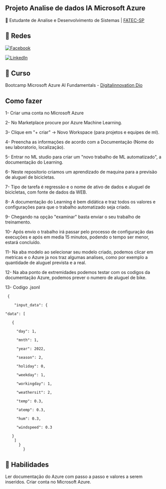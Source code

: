 
## Projeto Analise de dados IA Microsoft Azure
📒 Estudante de Analise e Desenvolvimento de Sistemas |
[FATEC-SP](https://www.fatecsp.br/)
 
## 🛜 Redes
[![Facebook](https://img.shields.io/badge/Facebook-1877F2?style=for-the-badge&logo=facebook&logoColor=white)](https://www.facebook.com/SEUUSERNAME/)

[![LinkedIn](https://img.shields.io/badge/LinkedIn-0077B5?style=for-the-badge&logo=linkedin&logoColor=white)](https://www.linkedin.com/in/SEUUSERNAME/)


## 📝 Curso
Bootcamp Microsoft Azure AI Fundamentals - [Digitalinnovation Dio](dio.me)

## Como fazer
1- Criar uma conta no Microsoft Azure

2- No Marketplace procure por Azure Machine Learning.

3- Clique em "+ criar" -> Novo Workspace (para projetos e equipes de ml).

4- Preencha as informações de acordo com a Documentação (Nome do seu laboratorio, localização).

5- Entrar no ML studio para criar um "novo trabalho de ML automatizado", a documentação do Learning.

6- Neste repositorio criamos um aprendizado de maquina para a previsão de aluguel de bicicletas.

7- Tipo de tarefa é regressão e o nome de ativo de dados e aluguel de bicicletas, com fonte de dados da WEB. 

8- A documentação do Learning é bem didática e traz todos os valores e configurações para que o trabalho automatizado seja criado.

9- Chegando na opção "examinar" basta enviar o seu trabalho de treinamento.

10- Após envio o trabalho irá passar pelo processo de configuração das execuções e após em media 15 minutos, podendo o tempo ser menor, estará concluído.

11- Na aba modelo ao selecionar seu modelo criado, podemos clicar em metricas e o Azure ja nos traz algumas analises, como por exemplo a quantidade de aluguel prevista e a real.

12- Na aba ponto de extremidades podemos testar com os codigos da documentação Azure, podemos prever o numero de aluguel de bike.

13- Codigo .jsonl

     {

        "input_data": {
  
    "data": [
    
       {
       
         "day": 1,
         
         "mnth": 1, 
         
         "year": 2022,
         
         "season": 2,
         
         "holiday": 0,
         
         "weekday": 1,
         
         "workingday": 1,
         
         "weathersit": 2, 
         
         "temp": 0.3, 
         
         "atemp": 0.3,
         
         "hum": 0.3,
         
         "windspeed": 0.3 
         
       }
        ]
          }
            }


## 🔧 Habilidades
Ler documentação do Azure com passo a passo e valores a serem inseridos.
Criar conta no Microsoft Azure.
